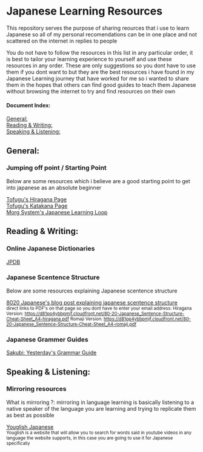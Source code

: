 # Japanese Learning Resources
This repository serves the purpose of sharing reources that i use to learn Japanese so all of my personal recomendations can be in one place and not scattered on the internet in replies to people

You do not have to follow the resources in this list in any particular order, it is best to tailor your learning experience to yourself and use these resources in any order. These are only suggestions so you dont have to use them if you dont want to but they are the best resources i have found in my Japanese Learning journey that have worked for me so i wanted to share them in the hopes that others can find good guides to teach them Japanese without browsing the internet to try and find resources on their own


#### Document Index:
[General:](https://github.com/njosey/Japanese-Learning-Resources/blob/main/README.md#general)  
[Reading & Writing:](https://github.com/njosey/Japanese-Learning-Resources/blob/main/README.md#reading--writing)  
[Speaking & Listening:](https://github.com/njosey/Japanese-Learning-Resources/blob/main/README.md#speaking--listening)

## General:

### Jumping off point / Starting Point
Below are some resources which i believe are a good starting point to get into japanese as an absolute beginner

[Tofugu's Hiragana Page](https://www.tofugu.com/japanese/learn-hiragana/)  
[Tofugu's Katakana Page](https://www.tofugu.com/japanese/learn-katakana/)  
[Morg System's Japanese Learning Loop](https://morg.systems/58465ab9)

## Reading & Writing:

### Online Japanese Dictionaries
[JPDB](https://jpdb.io/)


### Japanese Scentence Structure
Below are some resources explaining Japanese scentence structure

[8020 Japanese's blog post explaining japanese scentence structure](https://8020japanese.com/japanese-sentence-structure/)  
<sup>direct links to PDF's on that page so you dont have to enter your email address: Hiragana Version: https://d81pp4ybbpmjf.cloudfront.net/80-20-Japanese_Sentence-Structure-Cheat-Sheet_A4-hiragana.pdf Romaji Version: https://d81pp4ybbpmjf.cloudfront.net/80-20-Japanese_Sentence-Structure-Cheat-Sheet_A4-romaji.pdf</sup>

### Japanese Grammer Guides
[Sakubi: Yesterday's Grammar Guide](https://sakubi.neocities.org/)

## Speaking & Listening:

### Mirroring resources

What is mirroring ?: mirroring in language learning is basically listening to a native speaker of the language you are learning and trying to replicate them as best as possible  

[Youglish Japanese](https://youglish.com/japanese)  
<sup>Youglish is a website that will allow you to search for words said in youtube videos in any language the website supports, in this case you are going to use it for Japanese specifically</sup>
